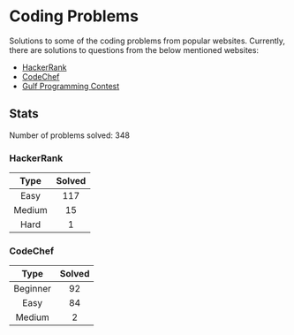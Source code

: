 # Coding Problems

Solutions to some of the coding problems from popular websites. Currently, there are solutions to questions from the below mentioned websites:
* [HackerRank](HackerRank "HackerRank")
* [CodeChef](CodeChef "CodeChef")
* [Gulf Programming Contest](Gulf%20Programming%20Contest "GPC")

## Stats

Number of problems solved: 348

### HackerRank

|Type|Solved|
|:---:|:---:|
|Easy|117|
|Medium|15|
|Hard|1|

### CodeChef

|Type|Solved|
|:---:|:---:|
|Beginner|92|
|Easy|84|
|Medium|2|